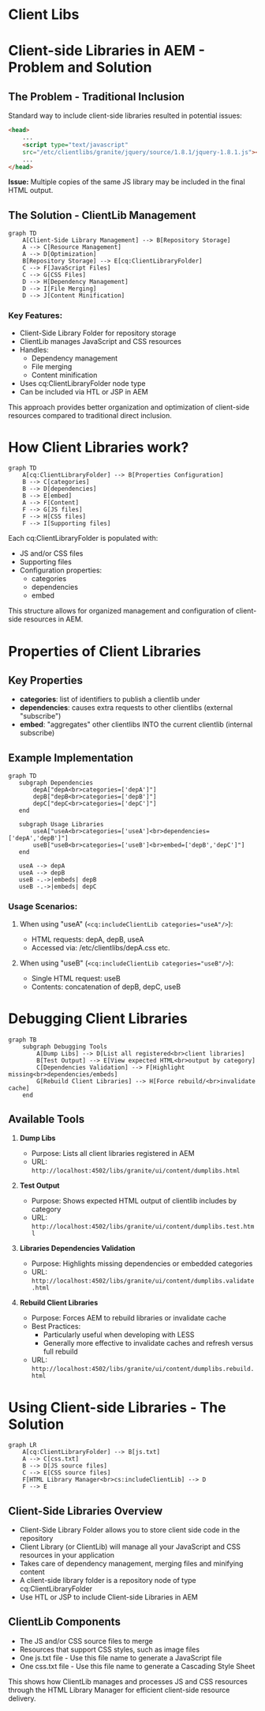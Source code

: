 # Client Libs


# Client-side Libraries in AEM - Problem and Solution

## The Problem - Traditional Inclusion
Standard way to include client-side libraries resulted in potential issues:

```html
<head>
    ...
    <script type="text/javascript" 
    src="/etc/clientlibs/granite/jquery/source/1.8.1/jquery-1.8.1.js"></script>
    ...
</head>
```

**Issue:** Multiple copies of the same JS library may be included in the final HTML output.

## The Solution - ClientLib Management

```mermaid
graph TD
    A[Client-Side Library Management] --> B[Repository Storage]
    A --> C[Resource Management]
    A --> D[Optimization]
    B[Repository Storage] --> E[cq:ClientLibraryFolder]
    C --> F[JavaScript Files]
    C --> G[CSS Files]
    D --> H[Dependency Management]
    D --> I[File Merging]
    D --> J[Content Minification]
```

### Key Features:
- Client-Side Library Folder for repository storage
- ClientLib manages JavaScript and CSS resources
- Handles:
  - Dependency management
  - File merging
  - Content minification
- Uses cq:ClientLibraryFolder node type
- Can be included via HTL or JSP in AEM

This approach provides better organization and optimization of client-side resources compared to traditional direct inclusion.


# How Client Libraries work?

```mermaid
graph TD
    A[cq:ClientLibraryFolder] --> B[Properties Configuration]
    B --> C[categories]
    B --> D[dependencies]
    B --> E[embed]
    A --> F[Content]
    F --> G[JS files]
    F --> H[CSS files]
    F --> I[Supporting files]
```

Each cq:ClientLibraryFolder is populated with:
- JS and/or CSS files 
- Supporting files
- Configuration properties:
  - categories
  - dependencies
  - embed

This structure allows for organized management and configuration of client-side resources in AEM.


# Properties of Client Libraries

## Key Properties
- **categories**: list of identifiers to publish a clientlib under
- **dependencies**: causes extra requests to other clientlibs (external "subscribe")
- **embed**: "aggregates" other clientlibs INTO the current clientlib (internal subscribe)

## Example Implementation

```mermaid
graph TD
   subgraph Dependencies
       depA["depA<br>categories=['depA']"]
       depB["depB<br>categories=['depB']"]
       depC["depC<br>categories=['depC']"]
   end
   
   subgraph Usage Libraries
       useA["useA<br>categories=['useA']<br>dependencies=['depA','depB']"]
       useB["useB<br>categories=['useB']<br>embed=['depB','depC']"]
   end
   
   useA --> depA
   useA --> depB
   useB -.->|embeds| depB
   useB -.->|embeds| depC
```

### Usage Scenarios:
1. When using "useA" (`<cq:includeClientLib categories="useA"/>`):
   - HTML requests: depA, depB, useA
   - Accessed via: /etc/clientlibs/depA.css etc.

2. When using "useB" (`<cq:includeClientLib categories="useB"/>`):
   - Single HTML request: useB
   - Contents: concatenation of depB, depC, useB


# Debugging Client Libraries

```mermaid
graph TB
    subgraph Debugging Tools
        A[Dump Libs] --> D[List all registered<br>client libraries]
        B[Test Output] --> E[View expected HTML<br>output by category]
        C[Dependencies Validation] --> F[Highlight missing<br>dependencies/embeds]
        G[Rebuild Client Libraries] --> H[Force rebuild/<br>invalidate cache]
    end
```

## Available Tools

1. **Dump Libs**
   - Purpose: Lists all client libraries registered in AEM
   - URL: `http://localhost:4502/libs/granite/ui/content/dumplibs.html`

2. **Test Output**
   - Purpose: Shows expected HTML output of clientlib includes by category
   - URL: `http://localhost:4502/libs/granite/ui/content/dumplibs.test.html`

3. **Libraries Dependencies Validation**
   - Purpose: Highlights missing dependencies or embedded categories
   - URL: `http://localhost:4502/libs/granite/ui/content/dumplibs.validate.html`

4. **Rebuild Client Libraries**
   - Purpose: Forces AEM to rebuild libraries or invalidate cache
   - Best Practices:
     - Particularly useful when developing with LESS
     - Generally more effective to invalidate caches and refresh versus full rebuild
   - URL: `http://localhost:4502/libs/granite/ui/content/dumplibs.rebuild.html`

# Using Client-side Libraries - The Solution

```mermaid
graph LR
    A[cq:ClientLibraryFolder] --> B[js.txt]
    A --> C[css.txt]
    B --> D[JS source files]
    C --> E[CSS source files]
    F[HTML Library Manager<br>cs:includeClientLib] --> D
    F --> E
```

## Client-Side Libraries Overview
- Client-Side Library Folder allows you to store client side code in the repository
- Client Library (or ClientLib) will manage all your JavaScript and CSS resources in your application
- Takes care of dependency management, merging files and minifying content
- A client-side library folder is a repository node of type cq:ClientLibraryFolder
- Use HTL or JSP to include Client-side Libraries in AEM

## ClientLib Components
- The JS and/or CSS source files to merge
- Resources that support CSS styles, such as image files
- One js.txt file - Use this file name to generate a JavaScript file
- One css.txt file - Use this file name to generate a Cascading Style Sheet

This shows how ClientLib manages and processes JS and CSS resources through the HTML Library Manager for efficient client-side resource delivery.